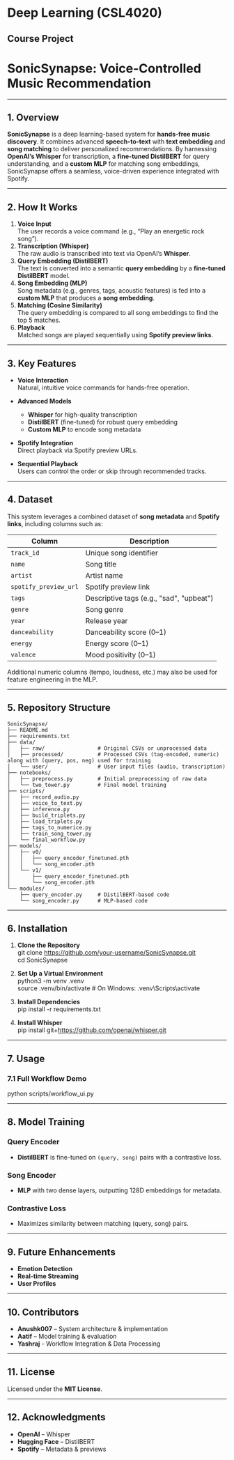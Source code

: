 # Deep Learning (CSL4020)  
## Course Project

# SonicSynapse: Voice-Controlled Music Recommendation

---

## 1. Overview

**SonicSynapse** is a deep learning-based system for **hands-free music discovery**. It combines advanced **speech-to-text** with **text embedding** and **song matching** to deliver personalized recommendations. By harnessing **OpenAI’s Whisper** for transcription, a **fine-tuned DistilBERT** for query understanding, and a **custom MLP** for matching song embeddings, SonicSynapse offers a seamless, voice-driven experience integrated with Spotify.

---

## 2. How It Works

1. **Voice Input**  
   The user records a voice command (e.g., “Play an energetic rock song”).
2. **Transcription (Whisper)**  
   The raw audio is transcribed into text via OpenAI’s **Whisper**.
3. **Query Embedding (DistilBERT)**  
   The text is converted into a semantic **query embedding** by a **fine-tuned DistilBERT** model.
4. **Song Embedding (MLP)**  
   Song metadata (e.g., genres, tags, acoustic features) is fed into a **custom MLP** that produces a **song embedding**.
5. **Matching (Cosine Similarity)**  
   The query embedding is compared to all song embeddings to find the top 5 matches.
6. **Playback**  
   Matched songs are played sequentially using **Spotify preview links**.

---

## 3. Key Features

- **Voice Interaction**  
  Natural, intuitive voice commands for hands-free operation.

- **Advanced Models**  
  - **Whisper** for high-quality transcription  
  - **DistilBERT** (fine-tuned) for robust query embedding  
  - **Custom MLP** to encode song metadata

- **Spotify Integration**  
  Direct playback via Spotify preview URLs.

- **Sequential Playback**  
  Users can control the order or skip through recommended tracks.

---

## 4. Dataset

This system leverages a combined dataset of **song metadata** and **Spotify links**, including columns such as:

| Column                | Description                                  |
|-----------------------|----------------------------------------------|
| `track_id`            | Unique song identifier                       |
| `name`                | Song title                                   |
| `artist`              | Artist name                                  |
| `spotify_preview_url` | Spotify preview link                         |
| `tags`                | Descriptive tags (e.g., "sad", "upbeat")     |
| `genre`               | Song genre                                   |
| `year`                | Release year                                 |
| `danceability`        | Danceability score (0–1)                     |
| `energy`              | Energy score (0–1)                           |
| `valence`             | Mood positivity (0–1)                        |

Additional numeric columns (tempo, loudness, etc.) may also be used for feature engineering in the MLP.

---

## 5. Repository Structure

```
SonicSynapse/
├── README.md
├── requirements.txt
├── data/
│   ├── raw/                 # Original CSVs or unprocessed data
│   ├── processed/           # Processed CSVs (tag-encoded, numeric) along with (query, pos, neg) used for training
│   └── user/                # User input files (audio, transcription)
├── notebooks/
│   ├── preprocess.py        # Initial preprocessing of raw data
│   └── two_tower.py         # Final model training
├── scripts/
│   ├── record_audio.py
│   ├── voice_to_text.py
│   ├── inference.py
│   ├── build_triplets.py
│   ├── load_triplets.py
│   ├── tags_to_numerice.py
│   ├── train_song_tower.py
│   └── final_workflow.py
├── models/
│   ├── v0/
│   │   ├── query_encoder_finetuned.pth
│   │   └── song_encoder.pth
│   └── v1/
│       ├── query_encoder_finetuned.pth
│       └── song_encoder.pth
└── modules/
    ├── query_encoder.py     # DistilBERT-based code
    └── song_encoder.py      # MLP-based code
```
---

## 6. Installation

1. **Clone the Repository**  
   git clone https://github.com/your-username/SonicSynapse.git  
   cd SonicSynapse

2. **Set Up a Virtual Environment**  
   python3 -m venv .venv  
   source .venv/bin/activate  # On Windows: .venv\Scripts\activate

3. **Install Dependencies**  
   pip install -r requirements.txt

4. **Install Whisper**  
   pip install git+https://github.com/openai/whisper.git

---

## 7. Usage

### 7.1 Full Workflow Demo

python scripts/workflow_ui.py 

---

## 8. Model Training

### Query Encoder  
- **DistilBERT** is fine-tuned on `(query, song)` pairs with a contrastive loss.

### Song Encoder  
- **MLP** with two dense layers, outputting 128D embeddings for metadata.

### Contrastive Loss  
- Maximizes similarity between matching (query, song) pairs.

---

## 9. Future Enhancements

- **Emotion Detection**  
- **Real-time Streaming**  
- **User Profiles**

---

## 10. Contributors

- **Anushk007** – System architecture & implementation  
- **Aatif** – Model training & evaluation  
- **Yashraj** - Workflow Integration & Data Processing

---

## 11. License

Licensed under the **MIT License**.

---

## 12. Acknowledgments

- **OpenAI** – Whisper  
- **Hugging Face** – DistilBERT  
- **Spotify** – Metadata & previews
